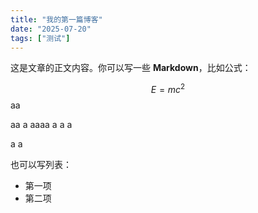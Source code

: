 ```yaml
---
title: "我的第一篇博客"
date: "2025-07-20"
tags: ["测试"]
---
```


这是文章的正文内容。你可以写一些 **Markdown**，比如公式：

$$E=mc^2$$
aa



aa
a
aaaa
a
a
a

a
a

也可以写列表：
- 第一项
- 第二项